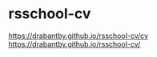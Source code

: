 # rsschool-cv
https://drabantby.github.io/rsschool-cv/cv<br>
https://drabantby.github.io/rsschool-cv/

